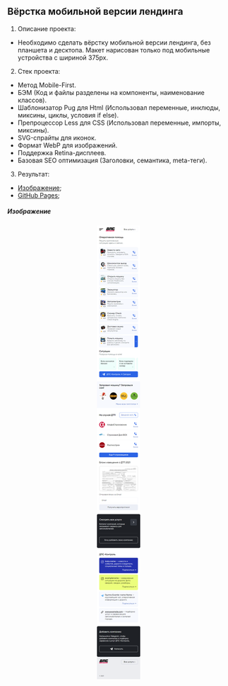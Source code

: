 ## Вёрстка мобильной версии лендинга

1. Описание проекта:
+ Необходимо сделать вёрстку мобильной версии лендинга, без планшета и десктопа. Макет нарисован только под мобильные устройства с шириной 375px.

2. Стек проекта:
+ Метод Mobile-First.
+ БЭМ (Код и файлы разделены на компоненты, наименование классов).
+ Шаблонизатор Pug для Html (Использовал переменные, инклюды, миксины, циклы, условия if else).
+ Препроцессор Less для СSS (Использовал переменные, импорты, миксины).
+ SVG-спрайты для иконок.
+ Формат WebP для изображений.
+ Поддержка Retina-дисплеев.
+ Базовая SEO оптимизация (Заголовки, семантика, meta-теги).

3. Результат:
+ [Изображение](#Image);
+ [GitHub Pages](http://alexdyatlov.github.io/mobile-Landing-Page);

##### <a name="Image"></a> Изображение
<p align="center">
  <img src="https://github.com/AlexDyatlov/mobile-Landing-Page/raw/master/app/readme.png">
</p>